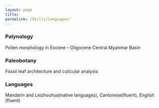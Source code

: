 ```yaml
---
layout: page
title:
permalink: /Skills/languages/
---
```




### Palynology

Pollen morphology in Eocene – Oligocene Central Myanmar Basin



### Paleobotany

Fossil leaf architecture and cuticular analysis


### Languages

Mandarin and Leizhouhua(native languages), Cantonese(fluent), English (fluent)
